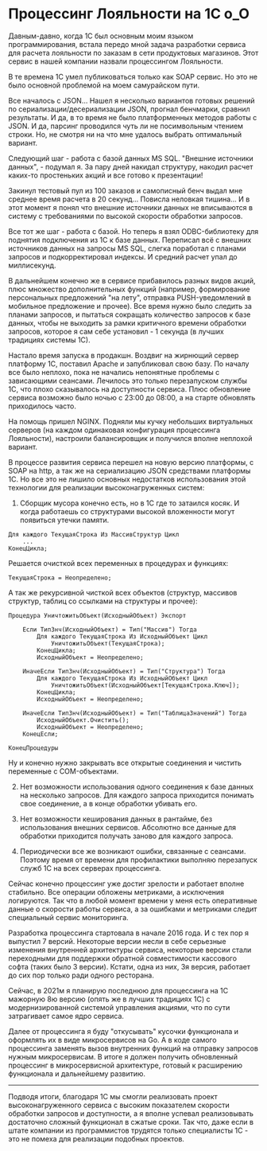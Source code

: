 # Процессинг Лояльности на 1С o_O

Давным-давно, когда 1С был основным моим языком программирования, встала передо мной задача разработки сервиса для расчета лояльности по заказам в сети продуктовых магазинов. Этот сервис в нашей компании назвали процессингом Лояльности.

В те времена 1С умел публиковаться только как SOAP сервис. Но это не было основной проблемой на моем самурайском пути.

Все началось с JSON... Нашел я несколько вариантов готовых решений по сериализации/десериализации JSON, прогнал бенчмарки, сравнил результаты. И да, в то время не было платформенных методов работы с JSON. И да, парсинг проводился чуть ли не посимвольным чтением строки. Но, не смотря ни на что мне удалось выбрать оптимальный вариант.

Следующий шаг - работа с базой данных MS SQL. "Внешние источники данных", - подумал я. За пару дней накидал структуру, накодил расчет каких-то простеньких акций и все готово к презентации!

Закинул тестовый пул из 100 заказов и самописный бенч выдал мне среднее время расчета в 20 секунд... Повисла неловкая тишина... И в этот момент я понял что внешние источники данных не вписываются в систему с требованиями по высокой скорости обработки запросов.

Все тот же шаг - работа с базой. Но теперь я взял ODBC-библиотеку для поднятия подключения из 1С к базе данных. Переписал всё с внешних источников данных на запросы MS SQL, слегка поработал с планами запросов и подкорректировал индексы. И средний расчет упал до миллисекунд.

В дальнейшем конечно же в сервисе прибавилось разных видов акций, плюс множество дополнительных функций (например, формирование персональных предложений "на лету", отправка PUSH-уведомлений в мобильное предложение и прочее). Все время нужно было следить за планами запросов, и пытаться сокращать количество запросов к базе данных, чтобы не выходить за рамки критичного времени обработки запросов, которое я сам себе установил - 1 секунда (в лучших традициях системы 1С).

Настало время запуска в продакшн. Воздвиг на жирнющий сервер платформу 1С, поставил Apache и запубликовал свою базу. По началу все было неплохо, пока не начались непонятные проблемы с зависающими сеансами. Лечилось это только перезапуском службы 1С, что плохо сказывалось на доступности сервиса. Плюс обновление сервиса возможно было ночью с 23:00 до 08:00, а на старте обновлять приходилось часто.

На помощь пришел NGINX. Подняли мы кучку небольших виртуальных серверов (на каждом одинаковая конфигурация процессинга Лояльности), настроили балансировщик и получился вполне неплохой вариант.

В процессе развития сервиса перешел на новую версию платформы, с SOAP на http, а так же на сериализацию JSON средствами платформы 1С. Но все это не лишило основных недостатков использования этой технологии для реализации высоконагруженных систем:

1. Сборщик мусора конечно есть, но в 1С где то затаился косяк. И когда работаешь со структурами высокой вложенности могут появиться утечки памяти.

```
Для каждого ТекущаяСтрока Из МассивСтруктур Цикл
	...
КонецЦикла;
```

Решается очисткой всех переменных в процедурах и функциях:

```
ТекущаяСтрока = Неопределено;
```

А так же рекурсивной чисткой всех объектов (структур, массивов структур, таблиц со ссылками на структуры и прочее):

```
Процедура УничтожитьОбъект(ИсходныйОбъект) Экспорт

	Если ТипЗнч(ИсходныйОбъект) = Тип("Массив") Тогда
		Для каждого ТекущаяСтрока Из ИсходныйОбъект Цикл
			УничтожитьОбъект(ТекущаяСтрока);
		КонецЦикла;
		ИсходныйОбъект = Неопределено;

	ИначеЕсли ТипЗнч(ИсходныйОбъект) = Тип("Структура") Тогда
		Для каждого ТекущаяСтрока Из ИсходныйОбъект Цикл
			УничтожитьОбъект(ИсходныйОбъект[ТекущаяСтрока.Ключ]);
		КонецЦикла;
		ИсходныйОбъект = Неопределено;

	ИначеЕсли ТипЗнч(ИсходныйОбъект) = Тип("ТаблицаЗначений") Тогда
		ИсходныйОбъект.Очистить();
		ИсходныйОбъект = Неопределено;
	КонецЕсли;

КонецПроцедуры
```

Ну и конечно нужно закрывать все открытые соединения и чистить переменные с COM-объектами.

2. Нет возможности использования одного соединения к базе данных на несколько запросов. Для каждого запроса приходится понимать свое соединение, а в конце обработки убивать его.

3. Нет возможности кеширования данных в рантайме, без использования внешних сервисов. Абсолютно все данные для обработки приходится получать заново для каждого запроса.

4. Периодически все же возникают ошибки, связанные с сеансами. Поэтому время от времени для профилактики выполняю перезапуск служб 1С на всех серверах процессинга.

Сейчас конечно процессинг уже достиг зрелости и работает вполне стабильно. Все операции обложены метриками, а исключения логируются. Так что в любой момент времени у меня есть оперативные данные о скорости работы сервиса, а за ошибками и метриками следит специальный сервис мониторинга.

Разработка процессинга стартовала в начале 2016 года. И с тех пор я выпустил 7 версий. Некоторые версии несли в себе серьезные изменения внутренней архитектуры сервиса, некоторые версии стали переходными для поддержки обратной совместимости кассового софта (таких было 3 версии). Кстати, одна из них, 3я версия, работает до сих пор только ради одного ресторана.

Сейчас, в 2021м я планирую последнюю для процессинга на 1С мажорную 8ю версию (опять же в лучших традициях 1С) с модернизированной системой управления акциями, что по сути затрагивает самое ядро сервиса.

Далее от процессинга я буду "откусывать" кусочки функционала и оформлять их в виде микросервисов на Go. А в коде самого процессинга заменять вызов внутренних функций на отправку запросов нужным микросервисам. В итоге я должен получить обновленный процессинг в микросервисной архитектуре, готовый к расширению функционала и дальнейшему развитию.

---

Подводя итоги, благодаря 1С мы смогли реализовать проект высоконагруженного сервиса с высоким показателем скорости обработки запросов и доступности, а я вполне успевал реализовывать достаточно сложный функционал в сжатые сроки. Так что, даже если в штате компании из программистов трудятся только специалисты 1С - это не помеха для реализации подобных проектов.

 
